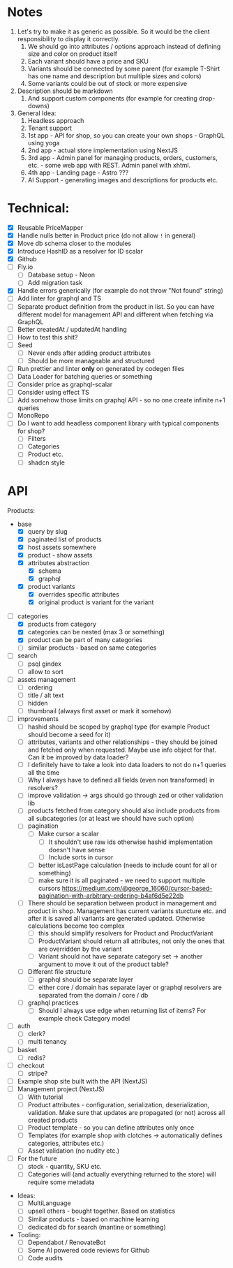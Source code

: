 # Notes

1. Let's try to make it as generic as possible. So it would be the client responsibility to display it correctly.
   1. We should go into attributes / options approach instead of defining size and color on product itself
   2. Each variant should have a price and SKU
   3. Variants should be connected by some parent (for example T-Shirt has one name and description but multiple sizes
      and colors)
   4. Some variants could be out of stock or more expensive
2. Description should be markdown
   1. And support custom components (for example for creating drop-downs)
3. General Idea:
   1. Headless approach
   2. Tenant support
   3. 1st app - API for shop, so you can create your own shops - GraphQL using yoga
   4. 2nd app - actual store implementation using NextJS
   5. 3rd app - Admin panel for managing products, orders, customers, etc. - some web app with REST. Admin panel with xhtml.
   6. 4th app - Landing page - Astro ???
   7. AI Support - generating images and descriptions for products etc.

# Technical:

- [x] Reusable PriceMapper
- [x] Handle nulls better in Product price (do not allow `!` in general)
- [x] Move db schema closer to the modules
- [x] Introduce HashID as a resolver for ID scalar
- [x] Github
- [ ] Fly.io
  - [ ] Database setup - Neon
  - [ ] Add migration task
- [x] Handle errors generically (for example do not throw "Not found" string)
- [ ] Add linter for graphql and TS
- [ ] Separate product definition from the product in list. So you can have different model for management API and different when fetching via GraphQL
- [ ] Better createdAt / updatedAt handling
- [ ] How to test this shit?
- [ ] Seed
  - [ ] Never ends after adding product attributes
  - [ ] Should be more manageable and structured
- [ ] Run prettier and linter **only** on generated by codegen files
- [ ] Data Loader for batching queries or something
- [ ] Consider price as graphql-scalar
- [ ] Consider using effect TS
- [ ] Add somehow those limits on graphql API - so no one create infinite n+1 queries
- [ ] MonoRepo
- [ ] Do I want to add headless component library with typical components for shop?
  - [ ] Filters
  - [ ] Categories
  - [ ] Product etc.
  - [ ] shadcn style

# API

Products:

- base
  - [x] query by slug
  - [x] paginated list of products
  - [x] host assets somewhere
  - [x] product - show assets
  - [x] attributes abstraction
    - [x] schema
    - [x] graphql
  - [x] product variants
    - [x] overrides specific attributes
    - [x] original product is variant for the variant
- [ ] categories
  - [x] products from category
  - [x] categories can be nested (max 3 or something)
  - [x] product can be part of many categories
  - [ ] similar products - based on same categories
- [ ] search
  - [ ] psql gindex
  - [ ] allow to sort
- [ ] assets management
  - [ ] ordering
  - [ ] title / alt text
  - [ ] hidden
  - [ ] thumbnail (always first asset or mark it somehow)
- [ ] improvements
  - [ ] hashid should be scoped by graphql type (for example Product should become a seed for it)
  - [ ] attributes, variants and other relationships - they should be joined and fetched only when requested. Maybe use info object for that. Can it be improved by data loader?
  - [ ] I definitely have to take a look into data loaders to not do n+1 queries all the time
  - [ ] Why I always have to defined all fields (even non transformed) in resolvers?
  - [ ] improve validation -> args should go through zed or other validation lib
  - [ ] products fetched from category should also include products from all subcategories (or at least we should have such option)
  - [ ] pagination
    - [ ] Make cursor a scalar
      - [ ] It shouldn't use raw ids otherwise hashid implementation doesn't have sense
      - [ ] Include sorts in cursor
    - [ ] better isLastPage calculation (needs to include count for all or something)
    - [ ] make sure it is all paginated - we need to support multiple cursors https://medium.com/@george_16060/cursor-based-pagination-with-arbitrary-ordering-b4af6d5e22db
  - [ ] There should be separation between product in management and product in shop. Management has current variants sturcture etc. and after it is saved all variants are generated updated. Otherwise calculations become too complex
    - [ ] this should simplify resolvers for Product and ProductVariant
    - [ ] ProductVariant should return all attributes, not only the ones that are overridden by the variant
    - [ ] Variant should not have separate category set -> another argument to move it out of the product table?
  - [ ] Different file structure
    - [ ] graphql should be separate layer
    - [ ] either core / domain has separate layer or graphql resolvers are separated from the domain / core / db
  - [ ] graphql practices
    - [ ] Should I always use edge when returning list of items? For example check Category model
- [ ] auth
  - [ ] clerk?
  - [ ] multi tenancy
- [ ] basket
  - [ ] redis?
- [ ] checkout
  - [ ] stripe?
- [ ] Example shop site built with the API (NextJS)
- [ ] Management project (NextJS)
  - [ ] With tutorial
  - [ ] Product attributes - configuration, serialization, deserialization, validation. Make sure that updates are propagated (or not) across all created products
  - [ ] Product template - so you can define attributes only once
  - [ ] Templates (for example shop with clotches -> automatically defines categories, attributes etc.)
  - [ ] Asset validation (no nudity etc.)
- [ ] For the future
  - [ ] stock - quantity, SKU etc.
  - [ ] Categories will (and actually everything returned to the store) will require some metadata
- Ideas:
  - [ ] MultiLanguage
  - [ ] upsell others - bought together. Based on statistics
  - [ ] Similar products - based on machine learning
  - [ ] dedicated db for search (mantine or something)
- Tooling:
  - [ ] Dependabot / RenovateBot
  - [ ] Some AI powered code reviews for Github
  - [ ] Code audits
